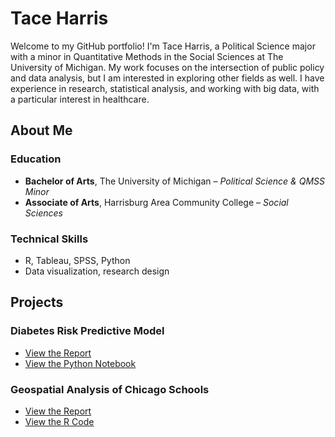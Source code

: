 # **Tace Harris**  

Welcome to my GitHub portfolio! I'm Tace Harris, a Political Science major with a minor in Quantitative Methods in the Social Sciences at The University of Michigan. My work focuses on the intersection of public policy and data analysis, but I am interested in exploring other fields as well. I have experience in research, statistical analysis, and working with big data, with a particular interest in healthcare.  

## **About Me**  

### **Education**  
- **Bachelor of Arts**, The University of Michigan – *Political Science & QMSS Minor*  
- **Associate of Arts**, Harrisburg Area Community College – *Social Sciences*  

### **Technical Skills**  
- R, Tableau, SPSS, Python  
- Data visualization, research design  

## **Projects**  

### **Diabetes Risk Predictive Model**  
- [View the Report](./Report1.pdf)  
- [View the Python Notebook](./Diabetes_Risk_Predictive_Model.ipynb)

### **Geospatial Analysis of Chicago Schools**
- [View the Report](./GeospatialDataProject.pdf)
- [View the R Code](./Project1.R)   
  
